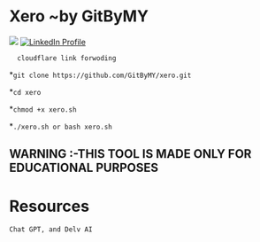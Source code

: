 # Xero ~by GitByMY

 <a href="https://www.instagram.com/ssupcactus/"> <img src="https://img.shields.io/badge/Instagram-E4405F?style=for-the-badge&logo=instagram&logoColor=white"></a>
<a href="https://www.linkedin.com/in/manmohanyadav777/">
  <img src="https://img.shields.io/badge/LinkedIn-0A66C2?style=for-the-badge&logo=linkedin&logoColor=white" alt="LinkedIn Profile">
</a>




```
  cloudflare link forwoding 
```
 
*`git clone https://github.com/GitByMY/xero.git`
 
 
*`cd xero`
 
 *`chmod +x xero.sh`
 
*`./xero.sh or bash xero.sh`
 
## WARNING :-THIS TOOL IS MADE ONLY FOR EDUCATIONAL PURPOSES

# Resources
```
Chat GPT, and Delv AI
```


